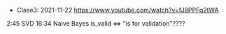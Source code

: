 * Clase3: 2021-11-22
https://www.youtube.com/watch?v=fJ8PPFq2tWA

2:45 SVD
16:34 Naive Bayes
is_valid <=> "is for validation"????

